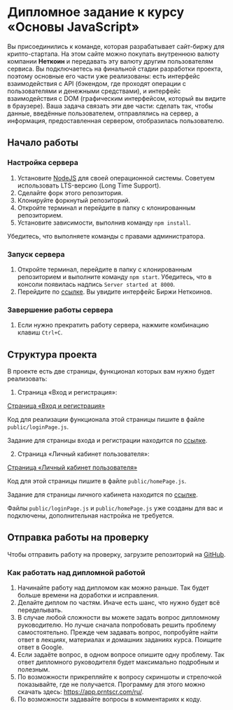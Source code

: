 # Дипломное задание к курсу «Основы JavaScript»

Вы присоединились к команде, которая разрабатывает сайт-биржу для крипто-стартапа. На этом сайте можно покупать внутреннюю валюту компании **Неткоин** и передавать эту валюту другим пользователям сервиса. Вы подключаетесь на финальной стадии разработки проекта, поэтому основные его части уже реализованы: есть интерфейс взаимодействия с АPI (бэкендом, где проходят операции с пользователями и денежными средствами), и интерфейс взаимодействия с DOM (графическим интерфейсом, который вы видите в браузере). Ваша задача связать эти две части: сделать так, чтобы данные, введённые пользователем, отправлялись на сервер, а информация, предоставленная сервером, отобразилась пользователю.


## Начало работы

### Настройка сервера

1. Установите [NodeJS](https://nodejs.org/en/) для своей операционной системы. Советуем использовать LTS-версию (Long Time Support).
2. Сделайте форк этого репозитория.
3. Клонируйте форкнутый репозиторий.
4. Откройте терминал и перейдите в папку с клонированным репозиторием.
5. Установите зависимости, выполнив команду `npm install`.

Убедитесь, что выполняете команды с правами администратора.

### Запуск сервера

1. Откройте терминал, перейдите в папку с клонированным репозиторием и выполните команду `npm start`. Убедитесь, что в консоли появилась надпись `Server started at 8000`.
2. Перейдите по [ссылке](http://localhost:8000). Вы увидите интерфейс Биржи Неткоинов.

### Завершение работы сервера

1. Если нужно прекратить работу сервера, нажмите комбинацию клавиш `Ctrl+C`.

## Структура проекта

В проекте есть две страницы, функционал которых вам нужно будет реализовать:

1. Страница «Вход и регистрация»:

[Страница «Вход и регистрация»](img/loginPage.jpg)

Код для реализации функционала этой страницы пишите в файле `public/loginPage.js`.

Задание для страницы входа и регистрации находится по [ссылке](./md/loginpage.md).

2. Страница «Личный кабинет пользователя»:

[Страница «Личный кабинет пользователя»](img/homePage.jpg)

Код для этой страницы пишите в файле `public/homePage.js`.

Задание для страницы личного кабинета находится по [ссылке](./md/homepage.md).

Файлы `public/loginPage.js` и `public/homePage.js` уже созданы для вас и подключены, дополнительная настройка не требуется.

## Отправка работы на проверку

Чтобы отправить работу на проверку, загрузите репозиторий на [GitHub](https://github.com/).

### Как работать над дипломной работой

1. Начинайте работу над дипломом как можно раньше. Так будет больше времени на доработки и исправления.
2. Делайте диплом по частям. Иначе есть шанс, что нужно будет всё переделывать.
3. В случае любой сложности вы можете задать вопрос дипломному руководителю. Но лучше сначала попробовать решить проблему самостоятельно. Прежде чем задавать вопрос, попробуйте найти ответ в лекциях, материалах и домашних заданиях курса. Поищите ответ в Google.
4. Если задаёте вопрос, в одном вопросе опишите одну проблему. Так ответ дипломного руководителя будет максимально подробным и полезным.
5. По возможности прикрепляйте к вопросу скриншоты и стрелочкой показывайте, где не получается. Программу для этого можно скачать здесь: https://app.prntscr.com/ru/.
6. По возможности задавайте вопросы в комментариях к коду.
